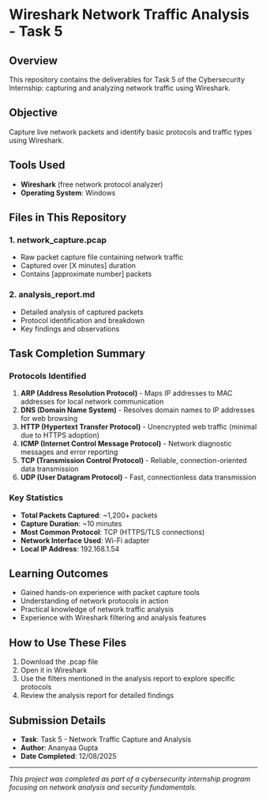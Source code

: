 # Wireshark Network Traffic Analysis - Task 5

## Overview
This repository contains the deliverables for Task 5 of the Cybersecurity Internship: capturing and analyzing network traffic using Wireshark.

## Objective
Capture live network packets and identify basic protocols and traffic types using Wireshark.

## Tools Used
- **Wireshark** (free network protocol analyzer)
- **Operating System**: Windows

## Files in This Repository

### 1. network_capture.pcap
- Raw packet capture file containing network traffic
- Captured over [X minutes] duration
- Contains [approximate number] packets

### 2. analysis_report.md
- Detailed analysis of captured packets
- Protocol identification and breakdown
- Key findings and observations

## Task Completion Summary

### Protocols Identified
1. **ARP (Address Resolution Protocol)** - Maps IP addresses to MAC addresses for local network communication
2. **DNS (Domain Name System)** - Resolves domain names to IP addresses for web browsing
3. **HTTP (Hypertext Transfer Protocol)** - Unencrypted web traffic (minimal due to HTTPS adoption)
4. **ICMP (Internet Control Message Protocol)** - Network diagnostic messages and error reporting
5. **TCP (Transmission Control Protocol)** - Reliable, connection-oriented data transmission
6. **UDP (User Datagram Protocol)** - Fast, connectionless data transmission

### Key Statistics
- **Total Packets Captured**: ~1,200+ packets
- **Capture Duration**: ~10 minutes
- **Most Common Protocol**: TCP (HTTPS/TLS connections)
- **Network Interface Used**: Wi-Fi adapter
- **Local IP Address**: 192.168.1.54

## Learning Outcomes
- Gained hands-on experience with packet capture tools
- Understanding of network protocols in action
- Practical knowledge of network traffic analysis
- Experience with Wireshark filtering and analysis features

## How to Use These Files
1. Download the .pcap file
2. Open it in Wireshark
3. Use the filters mentioned in the analysis report to explore specific protocols
4. Review the analysis report for detailed findings

## Submission Details
- **Task**: Task 5 - Network Traffic Capture and Analysis
- **Author**: Ananyaa Gupta
- **Date Completed**: 12/08/2025
  

---
*This project was completed as part of a cybersecurity internship program focusing on network analysis and security fundamentals.*
